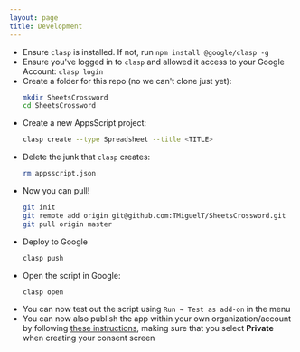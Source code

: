 ```yaml
---
layout: page
title: Development
---
```

- Ensure `clasp` is installed. If not, run `npm install @google/clasp -g`
- Ensure you've logged in to `clasp` and allowed it access to your Google Account: `clasp login`
- Create a folder for this repo (no we can't clone just yet):
  ```bash
  mkdir SheetsCrossword
  cd SheetsCrossword
  ```
- Create a new AppsScript project:
  ```bash
  clasp create --type Spreadsheet --title <TITLE>
  ```
- Delete the junk that `clasp` creates:
  ```bash
  rm appsscript.json
  ```
- Now you can pull!
  ```bash
  git init
  git remote add origin git@github.com:TMiguelT/SheetsCrossword.git
  git pull origin master
  ```
- Deploy to Google
  ```bash
  clasp push
  ```
- Open the script in Google:
  ```bash
  clasp open
  ```
- You can now test out the script using `Run → Test as add-on` in the menu
- You can now also publish the app within your own organization/account by following [these instructions](https://developers.google.com/gsuite/add-ons/how-tos/publishing-editor-addons),
  making sure that you select **Private** when creating your consent screen

